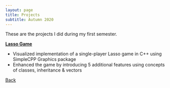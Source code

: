 ```yaml
---
layout: page
title: Projects
subtitle: Autumn 2020
---
```


These are the projects I did during my first semester.

[**Lasso Game**](./lasso-game/)
- Visualized implementation of a single-player Lasso game in C++ using SimpleCPP Graphics package
- Enhanced the game by introducing 5 additional features using concepts of classes, inheritance & vectors

[Back](..)